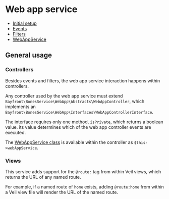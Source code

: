# Web app service

- [Initial setup](setup.md)
- [Events](events.md)
- [Filters](filters.md)
- [WebAppService](webappservice-class.md)

## General usage

### Controllers

Besides events and filters, the web app service interaction happens within controllers.

Any controller used by the web app service must extend `Bayfront\BonesService\WebApp\Abstracts\WebAppController`,
which implements an `Bayfront\BonesService\WebApp\Interfaces\WebAppControllerInterface`.

The interface requires only one method, `isPrivate`, which returns a boolean value.
its value determines which of the web app controller events are executed.

The [WebAppService class](webappservice-class.md) is available within the controller as `$this->webAppService`.

### Views

This service adds support for the `@route:` tag from within Veil views,
which returns the URL of any named route.

For example, if a named route of `home` exists, adding `@route:home` from within a Veil view file
will render the URL of the named route.